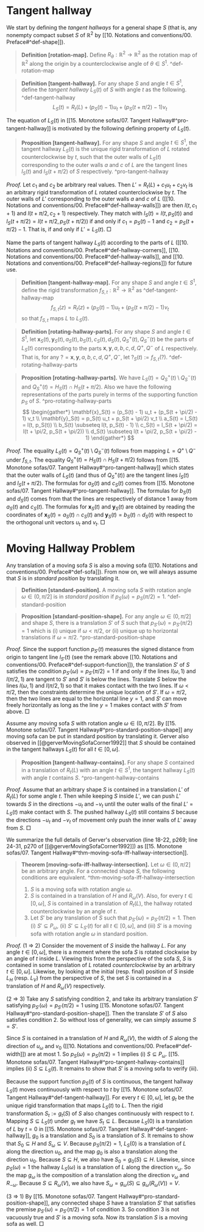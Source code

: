 # Tangent hallway

We start by defining the _tangent hallways_ for a general shape $S$ (that is, any nonempty compact subset $S$ of $\mathbb{R}^2$ by [[10. Notations and conventions/00. Preface#^def-shape]]).

> __Definition [rotation-map].__ Define $R_\theta : \mathbb{R}^2 \to \mathbb{R}^2$ as the rotation map of $\mathbb{R}^2$ along the origin by a counterclockwise angle of $\theta \in S^1$. ^def-rotation-map

> __Definition [tangent-hallway].__ For any shape $S$ and angle $t \in S^1$, define the _tangent hallway_ $L_S(t)$ of $S$ with angle $t$ as the following. ^def-tangent-hallway
$$
L_S(t) = R_t(L) + (p_S(t) - 1)  u_t + (p_S(t + \pi/2) - 1) v_t
$$

The equation of $L_S(t)$ in [[15. Monotone sofas/07. Tangent Hallway#^pro-tangent-hallway]] is motivated by the following defining property of $L_S(t)$.

> __Proposition [tangent-hallway].__ For any shape $S$ and angle $t \in S^1$, the tangent hallway $L_S(t)$ is the unique rigid transformation of $L$ rotated counterclockwise by $t$, such that the outer walls of $L_S(t)$ corresponding to the outer walls $a$ and $c$ of $L$ are the tangent lines $l_S(t)$ and $l_S(t + \pi/2)$ of $S$ respectively. ^pro-tangent-hallway

_Proof._ Let $c_1$ and $c_2$ be arbitrary real values. Then $L' = R_t(L) + c_1 u_t + c_2 v_t$ is an arbitrary rigid transformation of $L$ rotated counterclockwise by $t$. The outer walls of $L'$ corresponding to the outer walls $a$ and $c$ of $L$ ([[10. Notations and conventions/00. Preface#^def-hallway-walls]]) are then $l(t, c_1 + 1)$ and $l(t + \pi/2, c_2 + 1)$ respectively. They match with $l_S(t) = l(t, p_S(t))$ and $l_S(t + \pi/2) = l(t + \pi/2, p_S(t + \pi/2))$ if and only if $c_1 = p_S(t) - 1$ and $c_2 = p_S(t + \pi/2) - 1$. That is, if and only if $L' = L_S(t)$. □

Name the parts of tangent hallway $L_S(t)$ according to the parts of $L$ ([[10. Notations and conventions/00. Preface#^def-hallway-corners]], [[10. Notations and conventions/00. Preface#^def-hallway-walls]], and [[10. Notations and conventions/00. Preface#^def-hallway-regions]]) for future use.

> __Definition [tangent-hallway-map].__ For any shape $S$ and angle $t \in S^1$, define the rigid transformation $f_{S, t} : \mathbb{R}^2 \to \mathbb{R}^2$ as ^def-tangent-hallway-map
$$
f_{S, t}(z) = R_t(z) + (p_S(t) - 1)  u_t + (p_S(t + \pi/2) - 1) v_t
$$
> so that $f_{S, t}$ maps $L$ to $L_S(t)$.

> __Definition [rotating-hallway-parts].__ For any shape $S$ and angle $t \in S^1$, let $\mathbf{x}_S(t), \mathbf{y}_S(t), a_S(t), b_S(t), c_S(t), d_S(t), Q^+_S(t), Q^-_S(t)$ be the parts of $L_S(t)$ corresponding to the parts $\mathbf{x}, \mathbf{y}, a, b, c, d, Q^+, Q^-$ of $L$ respectively. That is, for any $? = \mathbf{x}, \mathbf{y}, a, b, c, d, Q^+, Q^-$, let $?_S(t) := f_{S, t}(?)$. ^def-rotating-hallway-parts

> __Proposition [rotating-hallway-parts].__ We have $L_S(t) = Q_S^+(t) \setminus Q_S^-(t)$ and $Q^+_S(t) = H_S(t) \cap H_S(t + \pi/2)$. Also we have the following representations of the parts purely in terms of the supporting function $p_S$ of $S$. ^pro-rotating-hallway-parts
$$
\begin{gather*}
\mathbf{x}_S(t) = (p_S(t) - 1) u_t + (p_S(t + \pi/2) - 1) v_t \\
\mathbf{y}_S(t) = p_S(t) u_t + p_S(t + \pi/2) v_t \\
a_S(t) = l_S(t) = l(t, p_S(t)) \\
b_S(t) \subseteq l(t, p_S(t) - 1) \\
c_S(t) = l_S(t + \pi/2) = l(t + \pi/2, p_S(t + \pi/2)) \\
d_S(t) \subseteq l(t + \pi/2, p_S(t + \pi/2) - 1)
\end{gather*}
$$

_Proof._ The equality $L_S(t) = Q_S^+(t) \setminus Q_S^-(t)$ follows from mapping $L = Q^+ \setminus Q^-$ under $f_{S, t}$. The equality $Q^+_S(t) = H_S(t) \cap H_S(t + \pi/2)$ follows from [[15. Monotone sofas/07. Tangent Hallway#^pro-tangent-hallway]] which states that the outer walls of $L_S(t)$ (and thus of $Q_S^+(t)$) are the tangent lines $l_S(t)$ and $l_S(t + \pi/2)$. The formulas for $a_S(t)$ and $c_S(t)$ comes from [[15. Monotone sofas/07. Tangent Hallway#^pro-tangent-hallway]]. The formulas for $b_S(t)$ and $d_S(t)$ comes from that the lines are respectively of distance 1 away from $a_S(t)$ and $c_S(t)$. The formulas for $\mathbf{x}_S(t)$ and $\mathbf{y}_S(t)$ are obtained by reading the coordinates of $\mathbf{x}_S(t) = a_S(t) \cap c_S(t)$ and $\mathbf{y}_S(t) = b_S(t) \cap d_S(t)$ with respect to the orthogonal unit vectors $u_t$ and $v_t$. □

# Moving Hallway Problem

Any translation of a moving sofa $S$ is also a moving sofa ([[10. Notations and conventions/00. Preface#^def-sofa]]). From now on, we will always assume that $S$ is in _standard position_ by translating it.

> __Definition [standard-position].__ A moving sofa $S$ with rotation angle $\omega \in (0, \pi/2]$ is in _standard position_ if $p_S(\omega) = p_S(\pi/2) = 1$.
> ^def-standard-position

> __Proposition [standard-position-shape].__ For any angle $\omega \in (0, \pi/2]$ and shape $S$, there is a translation $S'$ of $S$ such that $p_{S'}(\omega) = p_{S'}(\pi/2) = 1$ which is (i) unique if $\omega < \pi/2$, or (ii) unique up to horizontal translations if $\omega = \pi/2$.
> ^pro-standard-position-shape

_Proof._ Since the support function $p_{S'}(t)$ measures the signed distance from origin to tangent line $l_{S'}(t)$ (see the remark above [[10. Notations and conventions/00. Preface#^def-support-function]]), the translation $S'$ of $S$ satisfies the condition $p_{S'}(\omega) = p_{S'}(\pi/2) = 1$ if and only if the lines $l(\omega, 1)$ and $l(\pi/2, 1)$ are tangent to $S'$ and $S'$ is below the lines. Translate $S$ below the lines $l(\omega, 1)$ and $l(\pi/2, 1)$ so that it makes contact with the two lines. If $\omega < \pi/2$, then the constraints determine the unique location of $S'$. If $\omega = \pi/2$, then the two lines are equal to the horizontal line $y=1$, and $S'$ can move freely horizontally as long as the line $y=1$ makes contact with $S'$ from above. □

Assume any moving sofa $S$ with rotation angle $\omega \in (0, \pi/2]$. By [[15. Monotone sofas/07. Tangent Hallway#^pro-standard-position-shape]] any moving sofa can be put in standard position by translating it. Gerver also observed in [[@gerverMovingSofaCorner1992]] that $S$ should be contained in the tangent hallways $L_S(t)$ for all $t \in [0, \omega]$.

> __Proposition [tangent-hallway-contains].__ For any shape $S$ contained in a translation of $R_t(L)$ with an angle $t \in S^1$, the tangent hallway $L_S(t)$ with angle $t$ contains $S$. ^pro-tangent-hallway-contains

_Proof._ Assume that an arbitrary shape $S$ is contained in a translation $L'$ of $R_t(L)$ for some angle $t$. Then while keeping $S$ inside $L'$, we can push $L'$ towards $S$ in the directions $-u_t$ and $-v_t$ until the outer walls of the final $L' = L_S(t)$ make contact with $S$. The pushed hallway $L_S(t)$ still contains $S$ because the directions $-u_t$ and $-v_t$ of movement only push the inner walls of $L'$ away from $S$. □

We summarize the full details of Gerver's observation (line 18-22, p269; line 24-31, p270 of [[@gerverMovingSofaCorner1992]]) as [[15. Monotone sofas/07. Tangent Hallway#^thm-moving-sofa-iff-hallway-intersection]].

> __Theorem [moving-sofa-iff-hallway-intersection].__ Let $\omega \in (0, \pi/2]$ be an arbitrary angle. For a connected shape $S$, the following conditions are equivalent. ^thm-moving-sofa-iff-hallway-intersection
> 
> 1. $S$ is a moving sofa with rotation angle $\omega$.
> 2. $S$ is contained in a translation of $H$ and $R_\omega(V)$. Also, for every $t \in [0, \omega]$, $S$ is contained in a translation of $R_t(L)$, the hallway rotated counterclockwise by an angle of $t$.
> 3. Let $S'$ be any translation of $S$ such that $p_{S'}(\omega) = p_{S'}(\pi/2) = 1$. Then (i) $S' \subseteq P_\omega$, (ii) $S' \subseteq L_{S'}(t)$ for all $t \in [0, \omega]$, and (iii) $S'$ is a moving sofa with rotation angle $\omega$ in standard position.

_Proof._ (1 $\Rightarrow$ 2) Consider the movement of $S$ inside the hallway $L$. For any angle $t \in [0, \omega]$, there is a moment where the sofa $S$ is rotated clockwise by an angle of $t$ inside $L$. Viewing this from the perspective of the sofa $S$, $S$ is contained in some translation of $L$ rotated _counterclockwise_ by an arbitrary $t \in [0, \omega]$. Likewise, by looking at the initial (resp. final) position of $S$ inside $L_H$ (resp. $L_V$) from the perspective of $S$, the set $S$ is contained in a translation of $H$ and $R_\omega(V)$ respectively.

(2 $\Rightarrow$ 3) Take any $S$ satisfying condition 2, and take its arbitrary translation $S'$ satisfying $p_{S'}(\omega) = p_{S'}(\pi/2) = 1$ using [[15. Monotone sofas/07. Tangent Hallway#^pro-standard-position-shape]]. Then the translate $S'$ of $S$ also satisfies condition 2. So without loss of generality, we can simply assume $S = S'$. 

Since $S$ is contained in a translation of $H$ and $R_\omega(V)$, the width of $S$ along the direction of $u_\omega$ and $v_0$ ([[10. Notations and conventions/00. Preface#^def-width]]) are at most 1. So $p_S(\omega) = p_S(\pi/2) = 1$ implies (i) $S \subseteq P_\omega$. [[15. Monotone sofas/07. Tangent Hallway#^pro-tangent-hallway-contains]] implies (ii) $S \subseteq L_S(t)$. It remains to show that $S'$ is a moving sofa to verify (iii).

Because the support function $p_S(t)$ of $S$ is continuous, the tangent hallway $L_S(t)$ moves continuously with respect to $t$ by [[15. Monotone sofas/07. Tangent Hallway#^def-tangent-hallway]]. For every $t \in [0, \omega]$, let $g_t$ be the unique rigid transformation that maps $L_S(t)$ to $L$. Then the rigid transformation $S_t := g_t(S)$ of $S$ also changes continuously with respect to $t$. Mapping $S \subseteq L_S(t)$ under $g_t$ we have $S_t \subseteq L$. Because $L_S(0)$ is a translation of $L$ by $t=0$ in [[15. Monotone sofas/07. Tangent Hallway#^def-tangent-hallway]], $g_0$ is a translation and $S_0$ is a translation of $S$. It remains to show that $S_0 \subseteq H$ and $S_\omega \subseteq V$. Because $p_S(\pi/2) = 1$, $L_S(0)$ is a translation of $L$ along the direction $u_0$, and the map $g_0$ is also a translation along the direction $u_0$. Because $S \subseteq H$, we also have $S_0 = g_0(S) \subseteq H$. Likewise, since $p_S(\omega) = 1$ the hallway $L_S(\omega)$ is a translation of $L$ along the direction $v_\omega$. So the map $g_\omega$ is the composition of a translation along the direction $v_\omega$ and $R_{-\omega}$. Because $S \subseteq R_\omega(V)$, we also have $S_\omega = g_\omega(S) \subseteq g_\omega(R_\omega(V)) = V$.

(3 $\Rightarrow$ 1) By [[15. Monotone sofas/07. Tangent Hallway#^pro-standard-position-shape]], any connected shape $S$ have a translation $S'$ that satisfies the premise $p_{S'}(\omega) = p_{S'}(\pi/2) = 1$ of condition 3. So condition 3 is not vacuously true and $S'$ is a moving sofa. Now its translation $S$ is a moving sofa as well. □

[^parallelogram]: If $\omega = \pi/2$, then the set $P_{\pi/2} = H$ is technically not a parallelogram. We will however call it as the parallelogram with rotation angle $\pi/2$.